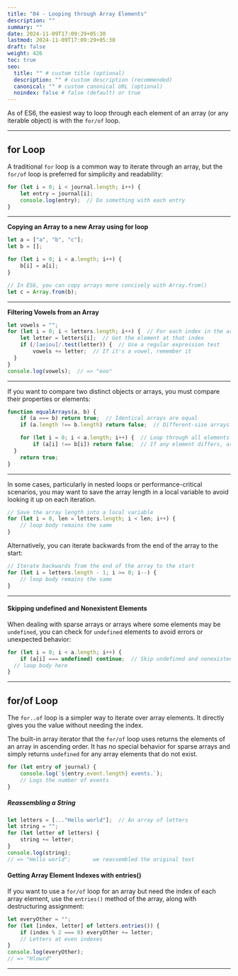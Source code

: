 ```yaml
---
title: "04 - Looping through Array Elements"
description: ""
summary: ""
date: 2024-11-09T17:09:29+05:30
lastmod: 2024-11-09T17:09:29+05:30
draft: false
weight: 426
toc: true
seo:
  title: "" # custom title (optional)
  description: "" # custom description (recommended)
  canonical: "" # custom canonical URL (optional)
  noindex: false # false (default) or true
---
```




As of ES6, the easiest way to loop through each element of an array (or any iterable object) is with the `for/of` loop.

---

## for Loop

A traditional `for` loop is a common way to iterate through an array, but the `for/of` loop is preferred for simplicity and readability:

```js
for (let i = 0; i < journal.length; i++) {
	let entry = journal[i];
	console.log(entry);  // Do something with each entry
}
```

---

**Copying an Array to a new Array using for loop**
```js
let a = ["a", "b", "c"];
let b = [];

for (let i = 0; i < a.length; i++) {
	b[i] = a[i];
}

// In ES6, you can copy arrays more concisely with Array.from()
let c = Array.from(b);
```

---

**Filtering Vowels from an Array**
```js
let vowels = "";
for (let i = 0; i < letters.length; i++) {  // For each index in the array
	let letter = letters[i];  // Get the element at that index
	if (/[aeiou]/.test(letter)) {  // Use a regular expression test
		vowels += letter;  // If it's a vowel, remember it
  }
}
console.log(vowels);  // => "eoo"
```

---

If you want to compare two distinct objects or arrays, you must compare their properties or elements:

```js
function equalArrays(a, b) {
	if (a === b) return true;  // Identical arrays are equal
	if (a.length !== b.length) return false;  // Different-size arrays are not equal

	for (let i = 0; i < a.length; i++) {  // Loop through all elements
		if (a[i] !== b[i]) return false;  // If any element differs, arrays are not equal
  }
	return true;
}
```

---

In some cases, particularly in nested loops or performance-critical scenarios, you may want to save the array length in a local variable to avoid looking it up on each iteration.

```js
// Save the array length into a local variable
for (let i = 0, len = letters.length; i < len; i++) {
	// loop body remains the same
}
```

Alternatively, you can iterate backwards from the end of the array to the start:

```js
// Iterate backwards from the end of the array to the start
for (let i = letters.length - 1; i >= 0; i--) {
	// loop body remains the same
}
```

---

#### Skipping undefined and Nonexistent Elements

When dealing with sparse arrays or arrays where some elements may be `undefined`, you can check for `undefined` elements to avoid errors or unexpected behavior:

```js
for (let i = 0; i < a.length; i++) {
	if (a[i] === undefined) continue;  // Skip undefined and nonexistent elements
  // loop body here
}
```

---

## for/of Loop

The `for..of` loop is a simpler way to iterate over array elements. It directly gives you the value without needing the index.

The built-in array iterator that the `for/of` loop uses returns the elements of an array in ascending order. It has no special behavior for sparse arrays and simply returns `undefined` for any array elements that do not exist.

```js
for (let entry of journal) {
	console.log(`${entry.event.length} events.`);  
	// Logs the number of events
}
```

##### **Reassembling a String**

```js
let letters = [..."Hello world"];  // An array of letters
let string = "";
for (let letter of letters) {
	string += letter;
}
console.log(string);  
// => "Hello world";       we reassembled the original text
```

#### **Getting Array Element Indexes with entries()**

If you want to use a `for/of` loop for an array but need the index of each array element, use the `entries()` method of the array, along with destructuring assignment:

```js
let everyOther = "";
for (let [index, letter] of letters.entries()) {
	if (index % 2 === 0) everyOther += letter;  
	// Letters at even indexes
}
console.log(everyOther);  
// => "Hlowrd"
```

---



